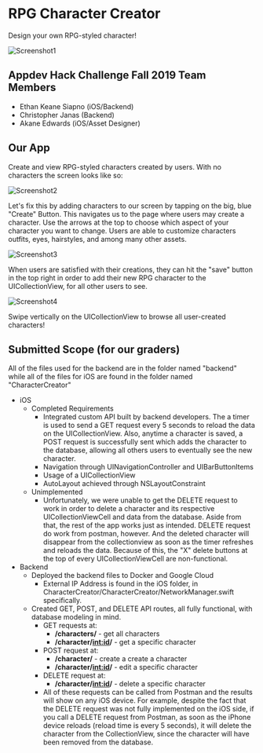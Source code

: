 # RPG Character Creator
Design your own RPG-styled character!

![Screenshot1](images/second.png)

## Appdev Hack Challenge Fall 2019 Team Members
* Ethan Keane Siapno (iOS/Backend)
* Christopher Janas (Backend)
* Akane Edwards (iOS/Asset Designer)

## Our App
Create and view RPG-styled characters created by users. With no characters the screen looks like so:

![Screenshot2](images/first.png)

Let's fix this by adding characters to our screen by tapping on the big, blue "Create" Button. This navigates us to the page where users may create a character. Use the arrows at the top to choose which aspect of your character you want to change. Users are able to customize characters outfits, eyes, hairstyles, and among many other assets. 

![Screenshot3](images/third.png)

When users are satisfied with their creations, they can hit the "save" button in the top right in order to add their new RPG character to the UICollectionView, for all other users to see. 

![Screenshot4](images/fourth.png)

Swipe vertically on the UICollectionView to browse all user-created characters!

## Submitted Scope (for our graders)
All of the files used for the backend are in the folder named "backend" while all of the files for iOS are found in the folder named "CharacterCreator"
* iOS
    * Completed Requirements
        * Integrated custom API built by backend developers. The a timer is used to send a GET request every 5 seconds to reload the data on the UICollectionView. Also, anytime a character is saved, a POST request is successfully sent which adds the character to the database, allowing all others users to eventually see the new character.
        * Navigation through UINavigationController and UIBarButtonItems
        * Usage of a UICollectionView
        * AutoLayout achieved through NSLayoutConstraint
    * Unimplemented
        * Unfortunately, we were unable to get the DELETE request to work in order to delete a character and its respective UICollectionViewCell and data from the database. Aside from that, the rest of the app works just as intended. DELETE request do work from postman, however. And the deleted character will disappear from the collectionview as soon as the timer refreshes and reloads the data. Because of this, the "X" delete buttons at the top of every UICollectionViewCell are non-functional.
* Backend
    * Deployed the backend files to Docker and Google Cloud
        * External IP Address is found in the iOS folder, in CharacterCreator/CharacterCreator/NetworkManager.swift specifically.
    * Created GET, POST, and DELETE API routes, all fully functional, with database modeling in mind.
        * GET requests at:
            * **/characters/** - get all characters
            * **/character/<int:id>/** - get a specific character
        * POST request at:
            * **/character/** - create a create a character
            * **/character/<int:id>/** - edit a specific character
        * DELETE request at:
            * **/character/<int:id>/** - delete a specific character
        * All of these requests can be called from Postman and the results will show on any iOS device. For example, despite the fact that the DELETE request was not fully implemented on the iOS side, if you call a DELETE request from Postman, as soon as the iPhone device reloads (reload time is every 5 seconds), it will delete the character from the CollectionView, since the character will have been removed from the database.
            
